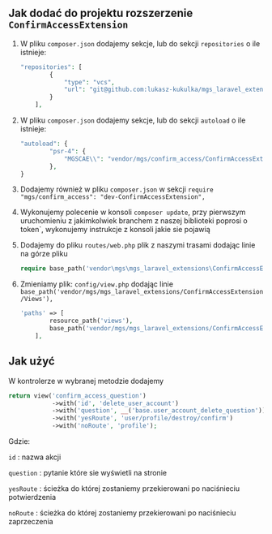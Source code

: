 ## Jak dodać do projektu rozszerzenie `ConfirmAccessExtension`

1. W pliku `composer.json` dodajemy sekcje, lub do sekcji `repositories` o ile istnieje:
    
    ```php
    "repositories": [
            {
                "type": "vcs",
                "url": "git@github.com:lukasz-kukulka/mgs_laravel_extensions.git"
            }
        ],
    ```
    
2. W pliku `composer.json` dodajemy sekcje, lub do sekcji `autoload` o ile istnieje:
    
    ```php
    "autoload": {
            "psr-4": {
                "MGSCAE\\": "vendor/mgs/confirm_access/ConfirmAccessExtension",
            },
    }
    ```
    
3. Dodajemy również w pliku `composer.json` w sekcji `require`
 `"mgs/confirm_access": "dev-ConfirmAccessExtension",`
4. Wykonujemy polecenie w konsoli `composer update`, przy pierwszym uruchomieniu z jakimkolwiek branchem z naszej biblioteki poprosi o token`, wykonujemy instrukcje z konsoli jakie sie pojawią
5. Dodajemy do pliku `routes/web.php` plik z naszymi trasami dodając linie na górze pliku
    
    ```php
    require base_path('vendor\mgs\mgs_laravel_extensions\ConfirmAccessExtension\Routes\routes.php');
    ```
    
6. Zmieniamy plik: `config/view.php`
dodając linie `base_path('vendor/mgs/mgs_laravel_extensions/ConfirmAccessExtension/Views'),`
    
    ```php
    'paths' => [
            resource_path('views'),
            base_path('vendor/mgs/mgs_laravel_extensions/ConfirmAccessExtension/Views'),
        ],
    
    ```
    

## Jak użyć

W kontrolerze w wybranej metodzie dodajemy

```php
return view('confirm_access_question')
            ->with('id', 'delete_user_account')
            ->with('question', __('base.user_account_delete_question'))
            ->with('yesRoute', 'user/profile/destroy/confirm')
            ->with('noRoute', 'profile');
```

Gdzie:

`id` : nazwa akcji

`question` : pytanie które sie wyświetli na stronie

`yesRoute` : ścieżka do której zostaniemy przekierowani po naciśnieciu potwierdzenia

`noRoute` : ścieżka do której zostaniemy przekierowani po naciśnieciu zaprzeczenia
